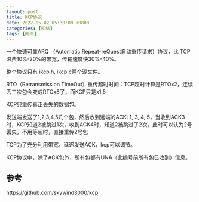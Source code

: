 ```yaml
---
layout: post
title: KCP协议
date: 2022-05-02 05:30:00 +0800
categories: [网络]
tags: [网络]
---
```

一个快速可靠ARQ （Automatic Repeat-reQuest自动重传请求）协议，比 TCP浪费10%-20%的带宽，传输速度快30%-40%。

整个协议只有 ikcp.h, ikcp.c两个源文件。

RTO（Retransmission TimeOut）重传超时时间：TCP超时计算是RTOx2，连续丢三次包会变成RTOx8了，而KCP只是x1.5

KCP只重传真正丢失的数据包。

发送端发送了1,2,3,4,5几个包，然后收到远端的ACK: 1, 3, 4, 5，当收到ACK3时，KCP知道2被跳过1次，收到ACK4时，知道2被跳过了2次，此时可以认为2号丢失，不用等超时，直接重传2号包

TCP为了充分利用带宽，延迟发送ACK，kcp可以调节。

KCP协议中，除了ACK包外，所有包都有UNA（此编号前所有包已收到）信息。

## 参考
https://github.com/skywind3000/kcp